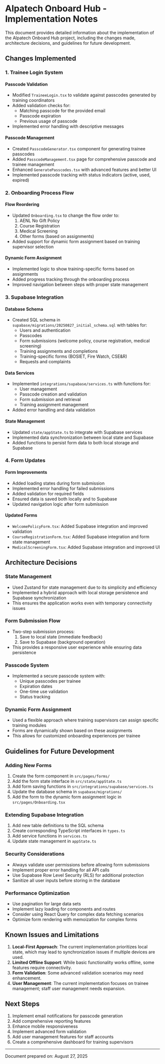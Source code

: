 # Alpatech Onboard Hub - Implementation Notes

This document provides detailed information about the implementation of the Alpatech Onboard Hub project, including the changes made, architecture decisions, and guidelines for future development.

## Changes Implemented

### 1. Trainee Login System

#### Passcode Validation
- Modified `TraineeLogin.tsx` to validate against passcodes generated by training coordinators
- Added validation checks for:
  - Matching passcode for the provided email
  - Passcode expiration
  - Previous usage of passcode
- Implemented error handling with descriptive messages

#### Passcode Management
- Created `PasscodeGenerator.tsx` component for generating trainee passcodes
- Added `PasscodeManagement.tsx` page for comprehensive passcode and trainee management
- Enhanced `GeneratePasscodes.tsx` with advanced features and better UI
- Implemented passcode tracking with status indicators (active, used, expired)

### 2. Onboarding Process Flow

#### Flow Reordering
- Updated `Onboarding.tsx` to change the flow order to:
  1. AENL No Gift Policy
  2. Course Registration
  3. Medical Screening
  4. Other forms (based on assignments)
- Added support for dynamic form assignment based on training supervisor selection

#### Dynamic Form Assignment
- Implemented logic to show training-specific forms based on assignments
- Added progress tracking through the onboarding process
- Improved navigation between steps with proper state management

### 3. Supabase Integration

#### Database Schema
- Created SQL schema in `supabase/migrations/20250827_initial_schema.sql` with tables for:
  - Users and authentication
  - Passcodes
  - Form submissions (welcome policy, course registration, medical screening)
  - Training assignments and completions
  - Training-specific forms (BOSIET, Fire Watch, CSE&R)
  - Requests and complaints

#### Data Services
- Implemented `integrations/supabase/services.ts` with functions for:
  - User management
  - Passcode creation and validation
  - Form submission and retrieval
  - Training assignment management
- Added error handling and data validation

#### State Management
- Updated `state/appState.ts` to integrate with Supabase services
- Implemented data synchronization between local state and Supabase
- Added functions to persist form data to both local storage and Supabase

### 4. Form Updates

#### Form Improvements
- Added loading states during form submission
- Implemented error handling for failed submissions
- Added validation for required fields
- Ensured data is saved both locally and to Supabase
- Updated navigation logic after form submission

#### Updated Forms
- `WelcomePolicyForm.tsx`: Added Supabase integration and improved validation
- `CourseRegistrationForm.tsx`: Added Supabase integration and form state management
- `MedicalScreeningForm.tsx`: Added Supabase integration and improved UI

## Architecture Decisions

### State Management
- Used Zustand for state management due to its simplicity and efficiency
- Implemented a hybrid approach with local storage persistence and Supabase synchronization
- This ensures the application works even with temporary connectivity issues

### Form Submission Flow
- Two-step submission process:
  1. Save to local state (immediate feedback)
  2. Save to Supabase (background operation)
- This provides a responsive user experience while ensuring data persistence

### Passcode System
- Implemented a secure passcode system with:
  - Unique passcodes per trainee
  - Expiration dates
  - One-time use validation
  - Status tracking

### Dynamic Form Assignment
- Used a flexible approach where training supervisors can assign specific training modules
- Forms are dynamically shown based on these assignments
- This allows for customized onboarding experiences per trainee

## Guidelines for Future Development

### Adding New Forms
1. Create the form component in `src/pages/forms/`
2. Add the form state interface in `src/state/appState.ts`
3. Add form saving functions in `src/integrations/supabase/services.ts`
4. Update the database schema in `supabase/migrations/`
5. Add the form to the dynamic form assignment logic in `src/pages/Onboarding.tsx`

### Extending Supabase Integration
1. Add new table definitions to the SQL schema
2. Create corresponding TypeScript interfaces in `types.ts`
3. Add service functions in `services.ts`
4. Update state management in `appState.ts`

### Security Considerations
- Always validate user permissions before allowing form submissions
- Implement proper error handling for all API calls
- Use Supabase Row Level Security (RLS) for additional protection
- Sanitize all user inputs before storing in the database

### Performance Optimization
- Use pagination for large data sets
- Implement lazy loading for components and routes
- Consider using React Query for complex data fetching scenarios
- Optimize form rendering with memoization for complex forms

## Known Issues and Limitations

1. **Local-First Approach**: The current implementation prioritizes local state, which may lead to synchronization issues if multiple devices are used.
2. **Limited Offline Support**: While basic functionality works offline, some features require connectivity.
3. **Form Validation**: Some advanced validation scenarios may need enhancement.
4. **User Management**: The current implementation focuses on trainee management; staff user management needs expansion.

## Next Steps

1. Implement email notifications for passcode generation
2. Add comprehensive reporting features
3. Enhance mobile responsiveness
4. Implement advanced form validation
5. Add user management features for staff accounts
6. Create a comprehensive dashboard for training supervisors

---

Document prepared on: August 27, 2025